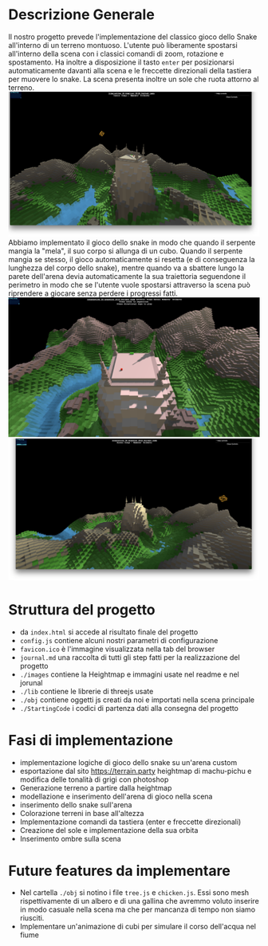 # Descrizione Generale
Il nostro progetto prevede l'implementazione del classico gioco dello Snake all'interno di un terreno montuoso. L'utente può liberamente spostarsi all'interno della scena con i classici comandi di zoom, rotazione e spostamento. Ha inoltre a disposizione il tasto ```enter``` per posizionarsi automaticamente davanti alla scena e le freccette direzionali della tastiera per muovere lo snake. La scena presenta inoltre un sole che ruota attorno al terreno.
![Intro](images/1.png)
Abbiamo implementato il gioco dello snake in modo che quando il serpente mangia la "mela", il suo corpo si allunga di un cubo. Quando il serpente mangia se stesso, il gioco automaticamente si resetta (e di conseguenza la lunghezza del corpo dello snake), mentre quando va a sbattere lungo la parete dell'arena devia automaticamente la sua traiettoria seguendone il perimetro in modo che se l'utente vuole spostarsi attraverso la scena può riprendere a giocare senza perdere i progressi fatti.
![Snake](images/2.png)
![Sunrise](images/3.png)

# Struttura del progetto
- da ```index.html``` si accede al risultato finale del progetto
- ```config.js``` contiene alcuni nostri parametri di configurazione
- ```favicon.ico``` è l'immagine visualizzata nella tab del browser
- ```journal.md``` una raccolta di tutti gli step fatti per la realizzazione del progetto
- ```./images``` contiene la Heightmap e immagini usate nel readme e nel jorunal
- ```./lib``` contiene le librerie di threejs usate
- ```./obj``` contiene oggetti js creati da noi e importati nella scena principale
- ```./StartingCode``` i codici di partenza dati alla consegna del progetto

# Fasi di implementazione
- implementazione logiche di gioco dello snake su un'arena custom
- esportazione dal sito https://terrain.party heightmap di machu-pichu e modifica delle tonalità di grigi con photoshop
- Generazione terreno a partire dalla heightmap
- modellazione e inserimento dell'arena di gioco nella scena
- inserimento dello snake sull'arena
- Colorazione terreni in base all'altezza
- Implementazione comandi da tastiera (enter e freccette direzionali)
- Creazione del sole e implementazione della sua orbita
- Inserimento ombre sulla scena

# Future features da implementare
 - Nel cartella ```./obj``` si notino i file ```tree.js``` e ```chicken.js```. Essi sono mesh rispettivamente di un albero e di una gallina che avremmo voluto inserire in modo casuale nella scena ma che per mancanza di tempo non siamo riusciti.
 - Implementare un'animazione di cubi per simulare il corso dell'acqua nel fiume